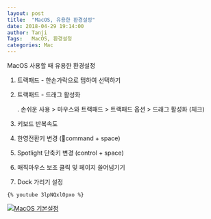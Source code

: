 ```yaml
---
layout: post
title:  "MacOS, 유용한 환경설정"
date: 2018-04-29 19:14:00
author: Tanji
Tags:   MacOS, 환경설정
categories: Mac
---
```


MacOS 사용할 때 유용한 환경설정

1. 트랙패드 - 한손가락으로 탭하여 선택하기
2. 트랙패드 - 드래그 활성화

   . 손쉬운 사용 > 마우스와 트랙패드 > 트랙패드 옵션 > 드래그 활성화 (체크)
4. 키보드 반복속도
5. 한영전환키 변경 (command + space)
6. Spotlight 단축키 변경 (control + space)
7. 매직마우스 보조 클릭 및 페이지 쓸어넘기기
8. Dock 가리기 설정


```
{% youtube 3lpNQxlOpxo %}
```



[![MacOS 기본설정](https://img.youtube.com/vi/3lpNQxlOpxo/0.jpg)](https://www.youtube.com/watch?v=3lpNQxlOpxo)